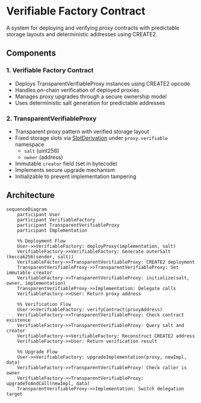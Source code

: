 # Verifiable Factory Contract

A system for deploying and verifying proxy contracts with predictable storage layouts and deterministic addresses using CREATE2.

## Components

### 1. Verifiable Factory Contract
- Deploys TransparentVerifiableProxy instances using CREATE2 opcode
- Handles on-chain verification of deployed proxies
- Manages proxy upgrades through a secure ownership model
- Uses deterministic salt generation for predictable addresses

### 2. TransparentVerifiableProxy
- Transparent proxy pattern with verified storage layout
- Fixed storage slots via [SlotDerivation](https://docs.openzeppelin.com/contracts/5.x/api/utils#SlotDerivation) under `proxy.verifiable` namespace
  - `salt` (uint256)
  - `owner` (address)
- Immutable `creator` field (set in bytecode)
- Implements secure upgrade mechanism
- Initializable to prevent implementation tampering

## Architecture

```mermaid
sequenceDiagram
    participant User
    participant VerifiableFactory
    participant TransparentVerifiableProxy
    participant Implementation

    %% Deployment Flow
    User->>VerifiableFactory: deployProxy(implementation, salt)
    VerifiableFactory->>VerifiableFactory: Generate outerSalt (keccak256(sender, salt))
    VerifiableFactory->>TransparentVerifiableProxy: CREATE2 deployment
    TransparentVerifiableProxy->>TransparentVerifiableProxy: Set immutable creator
    VerifiableFactory->>TransparentVerifiableProxy: initialize(salt, owner, implementation)
    TransparentVerifiableProxy->>Implementation: Delegate calls
    VerifiableFactory->>User: Return proxy address

    %% Verification Flow
    User->>VerifiableFactory: verifyContract(proxyAddress)
    VerifiableFactory->>TransparentVerifiableProxy: Check contract existence
    VerifiableFactory->>TransparentVerifiableProxy: Query salt and creator
    VerifiableFactory->>VerifiableFactory: Reconstruct CREATE2 address
    VerifiableFactory->>User: Return verification result

    %% Upgrade Flow
    User->>VerifiableFactory: upgradeImplementation(proxy, newImpl, data)
    VerifiableFactory->>TransparentVerifiableProxy: Check caller is owner
    VerifiableFactory->>TransparentVerifiableProxy: upgradeToAndCall(newImpl, data)
    TransparentVerifiableProxy->>Implementation: Switch delegation target
```
